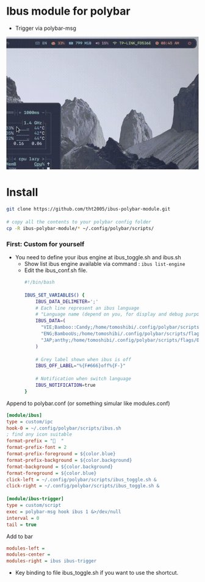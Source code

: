 # Ibus module for polybar

- Trigger via polybar-msg

![preview](preview.GIF)

# Install
```bash
git clone https://github.com/tht2005/ibus-polybar-module.git

# copy all the contents to your polybar config folder
cp -R ibus-polybar-module/* ~/.config/polybar/scripts/
```

### First: Custom for yourself

- You need to define your ibus engine at ibus_toggle.sh and ibus.sh
  - Show list ibus engine available via command : `ibus list-engine`
  - Edit the ibus_conf.sh file.
    ```bash
    #!/bin/bash

    IBUS_SET_VARIABLES() {
	    IBUS_DATA_DELIMETER=';'
	    # Each line represent an ibus language
	    # "Language name (depend on you, for display and debug purpose);engine name;language icon file path"
	    IBUS_DATA=(
	      "VIE;Bamboo::Candy;/home/tomoshibi/.config/polybar/scripts/flags/vietnam.svg"
	      "ENG;BambooUs;/home/tomoshibi/.config/polybar/scripts/flags/226-united-states.svg"
	      "JAP;anthy;/home/tomoshibi/.config/polybar/scripts/flags/063-japan.svg"
	    )

	    # Grey label shown when ibus is off
	    IBUS_OFF_LABEL="%{F#666}off%{F-}"

	    # Notification when switch language
	    IBUS_NOTIFICATION=true
    }
    ```

Append to polybar.conf (or something simular like modules.conf)

```ini
[module/ibus]
type = custom/ipc
hook-0 = ~/.config/polybar/scripts/ibus.sh
; find any icon suitable
format-prefix = "  "
format-prefix-font = 2
format-prefix-foreground = ${color.blue}
format-prefix-background = ${color.background}
format-background = ${color.background}
format-foreground = ${color.blue}
click-left = ~/.config/polybar/scripts/ibus_toggle.sh &
click-right = ~/.config/polybar/scripts/ibus_toggle.sh &

[module/ibus-trigger]
type = custom/script
exec = polybar-msg hook ibus 1 &>/dev/null
interval = 0
tail = true
```

Add to bar

```ini
modules-left =
modules-center =
modules-right = ibus ibus-trigger
```

- Key binding to file ibus_toggle.sh if you want to use the shortcut.
